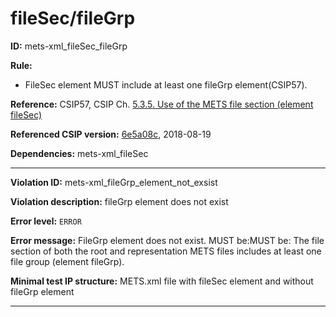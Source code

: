 # fileSec/fileGrp	

**ID:** mets-xml_fileSec_fileGrp

**Rule:**
 * FileSec element MUST include at least one fileGrp element(CSIP57).


**Reference:** CSIP57, CSIP Ch. [5.3.5. Use of the METS file section (element fileSec)](https://github.com/DILCISBoard/E-ARK-CSIP/blob/6e5a08c9619840b4c768c8016ce55e47cf977d02/implementation/index.md#535use-of-the-mets-file-section-element-filesec)

**Referenced CSIP version:** [6e5a08c](https://github.com/DILCISBoard/E-ARK-CSIP/tree/6e5a08c9619840b4c768c8016ce55e47cf977d02), 2018-08-19

**Dependencies:** mets-xml_fileSec

---

**Violation ID:** mets-xml_fileGrp_element_not_exsist

**Violation description:** fileGrp element does not exist

**Error level:** `ERROR`

**Error message:** FileGrp element does not exist. MUST be:MUST be: The file section of both the root and representation METS files includes at least one file group (element fileGrp).

**Minimal test IP structure:** METS.xml file with fileSec element and without fileGrp element

---

